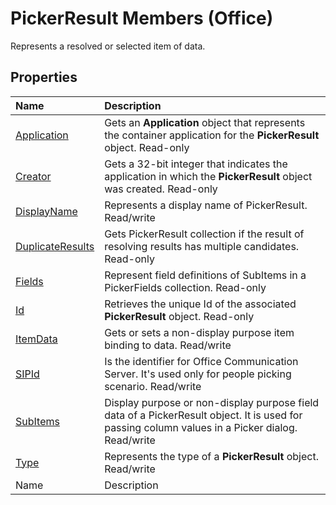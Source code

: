 
# PickerResult Members (Office)
Represents a resolved or selected item of data.

## Properties



|**Name**|**Description**|
|:-----|:-----|
| [Application](6c5cfb43-8c2c-47c5-38a7-60688420c862.md)|Gets an  **Application** object that represents the container application for the **PickerResult** object. Read-only|
| [Creator](ffc2b93f-d4db-582c-6b20-d7b9a6929cf8.md)|Gets a 32-bit integer that indicates the application in which the  **PickerResult** object was created. Read-only|
| [DisplayName](2d6e3e75-b088-b66c-20f4-d8e1d7566046.md)|Represents a display name of PickerResult. Read/write|
| [DuplicateResults](5f08ff79-faf7-cc6d-45d5-3ed1d32a5e02.md)|Gets PickerResult collection if the result of resolving results has multiple candidates. Read-only|
| [Fields](c4be996c-cb3d-cdd4-3cc7-34f502fef4b8.md)|Represent field definitions of SubItems in a PickerFields collection. Read-only|
| [Id](aed3a8be-416d-757d-7fee-d22a96d8295f.md)|Retrieves the unique Id of the associated  **PickerResult** object. Read-only|
| [ItemData](e5fd2078-0ab2-eab2-8c97-093b441ccd41.md)|Gets or sets a non-display purpose item binding to data. Read/write|
| [SIPId](b1442592-1a6c-4f30-5242-2f2c080a6e46.md)|Is the identifier for Office Communication Server. It's used only for people picking scenario. Read/write|
| [SubItems](a728f398-4d67-49cc-9ae8-6b14f1923e34.md)|Display purpose or non-display purpose field data of a PickerResult object. It is used for passing column values in a Picker dialog. Read/write|
| [Type](e7e0356a-7d21-c9f4-81f3-4ac096c5ab4f.md)|Represents the type of a  **PickerResult** object. Read/write|
|Name|Description|

